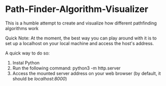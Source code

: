 # Path-Finder-Algorithm-Visualizer

This is a humble attempt to create and visualize how different pathfinding algorithms work

Quick Note: At the moment, the best way you can play around with it is to set up a localhost on your local machine and access the host's address.

A quick way to do so:

1. Instal Python
2. Run the following command: python3 -m http.server 
3. Access the mounted server address on your web browser (by default, it should be *localhost:8000*)
